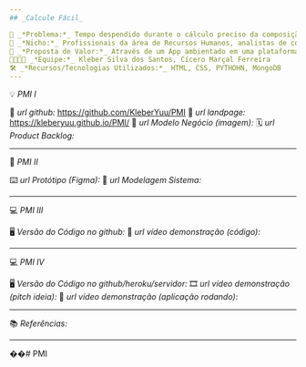 ```yaml
---
## _Calcule Fácil_

🙁 _*Problema:*_ Tempo despendido durante o cálculo preciso da composição da remuneração do salário dos funcionários.
🙂 _*Nicho:*_ Profissionais da área de Recursos Humanos, analistas de contratos e licitações e público em geral, que desejam descobrir como será a composição da remuneração salarial bruta.
🎁 _*Proposta de Valor:*_ Através de um App ambientado em uma plataforma online, permitir ao usuário maior agilidade e eficiência no cálculo da remuneração dos funcionários.
🧑‍💻👩‍💻 _*Equipe:*_ Kleber Silva dos Santos, Cícero Marçal Ferreira
🛠️ _*Recursos/Tecnologias Utilizados:*_ HTML, CSS, PYTHOHN, MongoDB
---
```


💡 _PMI I_

🔗 _*url github:*_ https://github.com/KleberYuu/PMI
🛬 _*url landpage:*_ https://kleberyuu.github.io/PMI/
🤝 _*url Modelo Negócio (imagem):*_
🗓️ _*url Product Backlog:*_

---

📲 _PMI II_

⌨️ _*url Protótipo (Figma):*_
📝 _*url Modelagem Sistema:*_

---

💻 _PMI III_

🖥️ _*Versão do Código no github:*_
🎥 _*url vídeo demonstração (código):*_

---

💻 _PMI IV_

🖥️ _*Versão do Código no github/heroku/servidor:*_
🎞️ _*url vídeo demonstração (pitch ideia):*_
🎥 _*url vídeo demonstração (aplicação rodando):*_

---

📚 _Referências:_

---
��#   P M I 
 
 
